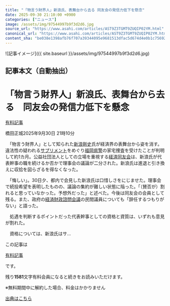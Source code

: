 ```yaml
---
title: "「物言う財界人」新浪氏、表舞台から去る 同友会の発信力低下を懸念"
date: 2025-09-30 21:10:00 +0900
categories: ["ニュース"]
image: /assets/img/97544997b9f3d2d6.jpg
source_url: "https://www.asahi.com/articles/AST9Z3TGMT9ZUQIP02YM.html"
canonical_url: "https://www.asahi.com/articles/AST9Z3TGMT9ZUQIP02YM.html"
content_sha: "be038e1398afb76f707a39344095e9681513dfac5d674d4e0b1c75692200dcf1"
---
```


![記事イメージ]({{ site.baseurl }}/assets/img/97544997b9f3d2d6.jpg)

## 記事本文（自動抽出）
<div><main role="main" id="main"><p></p><div class="y_Qv3"><h1>「物言う財界人」新浪氏、表舞台から去る　同友会の発信力低下を懸念</h1><div class="mhPng"><p><span class="fNPYU Q_Shz"><a href="//www.asahi.com/news/gold.html?iref=com_gold">有料記事</a></span></p><span class="H8KYB">橋田正城</span><span class="UDj4P"><time datetime="2025-09-30T12:10:00.000Z">2025年9月30日 21時10分</time></span></div></div><p id="gsm_above_SnsUtilityArea"></p><p x-component-name="CommentHeadline" x-component-data='{"commentCount":0,"commentators":[],"mode":"pc"}'></p><div class="nfyQp"><p>　「物言う財界人」として知られた<a href="//www.asahi.com/topics/word/%E6%96%B0%E6%B5%AA%E5%89%9B%E5%8F%B2.html" title="新浪剛史 のトピックスを開く" class="eWgMZ">新浪剛史</a>氏が経済界の表舞台から姿を消す。違法性の疑われる<a href="//www.asahi.com/topics/word/%E3%82%B5%E3%83%97%E3%83%AA%E3%83%A1%E3%83%B3%E3%83%88.html" title="サプリメント のトピックスを開く" class="eWgMZ">サプリメント</a>をめぐり<a href="//www.asahi.com/topics/word/%E7%A6%8F%E5%B2%A1%E7%9C%8C%E8%AD%A6.html" title="福岡県警 のトピックスを開く" class="eWgMZ">福岡県警</a>の家宅捜査を受けたことが判明して約1カ月。公益社団法人としての立場を重視する<a href="//www.asahi.com/topics/word/%E7%B5%8C%E6%B8%88%E5%90%8C%E5%8F%8B%E4%BC%9A.html" title="経済同友会 のトピックスを開く" class="eWgMZ">経済同友会</a>は、新浪氏が代表幹事の職を続けるか否かで理事会の議論が二分された。新浪氏は進退と引き換えに収拾を図らざるを得なくなった。</p><p>　「悔しい」。30日夕、都内で会見した新浪氏は口惜しさをにじませた。理事会で続投希望を表明したものの、議論の集約が難しい状態に陥った。「（賛否が）割れると思っていなかった。予想外だった」と述べた。今後は同友会の会員として残る。また、政府の<a href="//www.asahi.com/topics/word/%E7%B5%8C%E6%B8%88%E8%B2%A1%E6%94%BF%E8%AB%AE%E5%95%8F%E4%BC%9A%E8%AD%B0.html" title="経済財政諮問会議 のトピックスを開く" class="eWgMZ">経済財政諮問会議</a>の民間議員についても「辞任するつもりがない」と語った。</p><p>　処遇を判断するポイントだった代表幹事としての資格と資質は、いずれも意見が割れた。</p><p class="Lujdo">　資格については、新浪氏はサ…</p></div><p></p><div class="NbZMW"><div class="PxAm1"><p>この記事は</p><img src="//www.asahicom.jp/images/icon_key_gold.png" alt><a href="//www.asahi.com/news/gold.html?iref=com_1kiji_g_0">有料記事</a><p>です。</p><span class="Zgt88">残り<b>1581</b>文字</span><span class="hideFromApp">有料会員になると続きをお読みいただけます。</span></div><p class="eQShK">※無料期間中に解約した場合、料金はかかりません</p></div><p x-component-name="WriterProfile" x-component-data='{"writerProfile":{"writerProfileList":[],"isWriterFollowAvailableMember":false},"isFreeArea":true}'></p><p x-component-name="ArticleCommentList" x-component-data='{"commentCount":0,"commentList":[],"shareUrlBase":"https://www.asahi.com/articles/AST9Z3TGMT9ZUQIP02YM.html","articleId":"AST9Z3TGMT9ZUQIP02YM","commentIdParam":"","equalCommentIdIndex":-1,"isAuthorized":false,"isFreePlan":false,"isPaidMember":false,"isPresent":false,"isHazard":false,"freeUrlBase":"//www.asahi.com","digitalUrlBase":"//digital.asahi.com"}'></p></main></div>

[出典はこちら](https://www.asahi.com/articles/AST9Z3TGMT9ZUQIP02YM.html)
